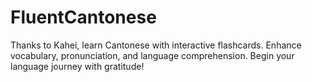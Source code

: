 # FluentCantonese
Thanks to Kahei, learn Cantonese with interactive flashcards. Enhance vocabulary, pronunciation, and language comprehension. Begin your language journey with gratitude!
